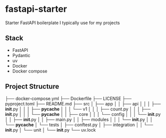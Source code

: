 # fastapi-starter
Starter FastAPI boilerplate I typically use for my projects


## Stack

- FastAPI
- Pydantic
- uv
- Docker
- Docker compose


## Project Structure


├── docker-compose.yml
├── Dockerfile
├── LICENSE
├── pyproject.toml
├── README.md
├── src
│   ├── app
│   │   ├── api
│   │   │   ├── __init__.py
│   │   │   ├── __pycache__
│   │   │   └── v1
│   │   │       ├── count.py
│   │   │       ├── __init__.py
│   │   │       └── __pycache__
│   │   ├── core
│   │   │   └── config
│   │   │       └── __init__.py
│   │   ├── __init__.py
│   │   ├── main.py
│   │   ├── modules
│   │   │   └── __init__.py
│   │   └── __pycache__
│   └── tests
│       ├── conftest.py
│       ├── integration
│       │   └── __init__.py
│       └── unit
│           └── __init__.py
└── uv.lock


